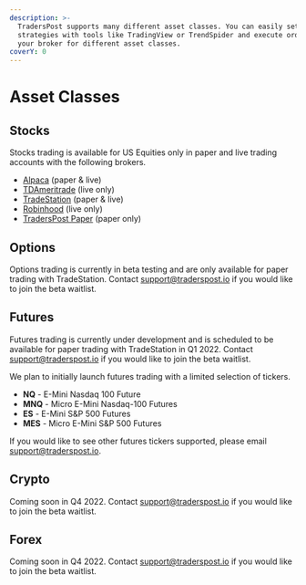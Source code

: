 ```yaml
---
description: >-
  TradersPost supports many different asset classes. You can easily setup
  strategies with tools like TradingView or TrendSpider and execute orders in
  your broker for different asset classes.
coverY: 0
---
```


# Asset Classes

## Stocks

Stocks trading is available for US Equities only in paper and live trading accounts with the following brokers.

* [Alpaca](https://https/alpaca.markets) (paper & live)
* [TDAmeritrade](https://tdameritrade.com) (live only)
* [TradeStation](https://getstarted2.tradestation.com/intro?offer=0147AFWX\&sales\_rep=AHayes) (paper & live)
* [Robinhood](https://https/robinhood.com) (live only)
* [TradersPost Paper](paper-trading.md#traderspost-paper) (paper only)

## Options

Options trading is currently in beta testing and are only available for paper trading with TradeStation. Contact [support@traderspost.io](mailto:support@traderspost.io) if you would like to join the beta waitlist.

## Futures

Futures trading is currently under development and is scheduled to be available for paper trading with TradeStation in Q1 2022. Contact [support@traderspost.io](mailto:support@traderspost.io) if you would like to join the beta waitlist.

We plan to initially launch futures trading with a limited selection of tickers.

* **NQ** - E-Mini Nasdaq 100 Future
* **MNQ** - Micro E-Mini Nasdaq-100 Futures
* **ES** - E-Mini S\&P 500 Futures
* **MES** - Micro E-Mini S\&P 500 Futures

If you would like to see other futures tickers supported, please email [support@traderspost.io](mailto:support@traderspost.io).

## Crypto

Coming soon in Q4 2022. Contact [support@traderspost.io](mailto:support@traderspost.io) if you would like to join the beta waitlist.

## Forex

Coming soon in Q4 2022. Contact [support@traderspost.io](mailto:support@traderspost.io) if you would like to join the beta waitlist.
